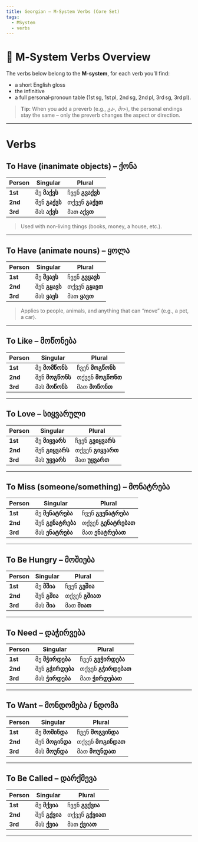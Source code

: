 ```yaml
---
title: Georgian – M‑System Verbs (Core Set)
tags:
  - MSystem
  - verbs
---
```


# 📖 M‑System Verbs Overview

The verbs below belong to the **M‑system**, for each verb you’ll find:

* a short English gloss
* the infinitive
* a full personal‑pronoun table (1st sg, 1st pl, 2nd sg, 2nd pl, 3rd sg, 3rd pl).

> **Tip:** When you add a preverb (e.g., *გა‑*, *მო‑*), the personal endings stay the same – only the preverb changes the aspect or direction.

---
# Verbs

##  To Have (inanimate objects) – **ქონა**

| Person  | Singular      | Plural          |
| ------- | ------------- | --------------- |
| **1st** | მე **მაქვს**  | ჩვენ **გვაქვს** |
| **2nd** | შენ **გაქვს** | თქვენ **გაქვთ** |
| **3rd** | მას **აქვს**  | მათ **აქვთ**    |

>Used with non‑living things (books, money, a house, etc.).

---

## To Have (animate nouns) – **ყოლა**  

| Person  | Singular      | Plural          |
| ------- | ------------- | --------------- |
| **1st** | მე **მყავს**  | ჩვენ **გვყავს** |
| **2nd** | შენ **გყავს** | თქვენ **გყავთ** |
| **3rd** | მას **ყავს**  | მათ **ყავთ**    |
>Applies to people, animals, and anything that can “move” (e.g., a pet, a car).

---

## To Like – **მოწონება**

| Person  | Singular        | Plural            |
| ------- | --------------- | ----------------- |
| **1st** | მე **მომწონს**  | ჩვენ **მოგწონს**  |
| **2nd** | შენ **მოგწონს** | თქვენ **მოგწონთ** |
| **3rd** | მას **მოწონს**  | მათ **მოწონთ**    |

---

## To Love – **სიყვარული**  

| Person  | Singular        | Plural            |
| ------- | --------------- | ----------------- |
| **1st** | მე **მიყვარს**  | ჩვენ **გვიყვარს** |
| **2nd** | შენ **გიყვარს** | თქვენ **გიყვართ** |
| **3rd** | მას **უყვარს**  | მათ **უყვართ**    |

---

## To Miss (someone/something) – **მონატრება**

| Person  | Singular          | Plural               |
| ------- | ----------------- | -------------------- |
| **1st** | მე **მენატრება**  | ჩვენ **გვენატრება**  |
| **2nd** | შენ **გენატრება** | თქვენ **გენატრებათ** |
| **3rd** | მას **ენატრება**  | მათ **ენატრებათ**    |

---

## To Be Hungry – **მოშიება**  

| Person  | Singular     | Plural          |
| ------- | ------------ | --------------- |
| **1st** | მე **მშია**  | ჩვენ **გვშია**  |
| **2nd** | შენ **გშია** | თქვენ **გშიათ** |
| **3rd** | მას **შია**  | მათ **შიათ**    |

---

## To Need – **დაჭირვება**

| Person  | Singular         | Plural              |
| ------- | ---------------- | ------------------- |
| **1st** | მე **მჭირდება**  | ჩვენ **გვჭირდება**  |
| **2nd** | შენ **გჭირდება** | თქვენ **გჭირდებათ** |
| **3rd** | მას **ჭირდება**  | მათ **ჭირდებათ**    |

---

## To Want – **მონდომება / ნდომა**

| Person  | Singular        | Plural             |
| ------- | --------------- | ------------------ |
| **1st** | მე **მომინდა**  | ჩვენ **მოგვინდა**  |
| **2nd** | შენ **მოგინდა** | თქვენ **მოგინდათ** |
| **3rd** | მას **მოუნდა**  | მათ **მოუნდათ**    |

---

## To Be Called – **დარქმევა**

| Person  | Singular      | Plural           |
| ------- | ------------- | ---------------- |
| **1st** | მე **მქვია**  | ჩვენ **გვქვია**  |
| **2nd** | შენ **გქვია** | თქვენ **გქვიათ** |
| **3rd** | მას **ქვია**  | მათ **ქვიათ**    |

---
